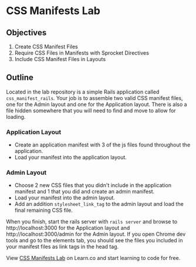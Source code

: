 # CSS Manifests Lab

## Objectives

1. Create CSS Manifest Files
2. Require CSS Files in Manifests with Sprocket Directives
3. Include CSS Manifest Files in Layouts

## Outline
Located in the lab repository is a simple Rails application called `css_manifest_rails`. Your job is to assemble two valid CSS manifest files, one for the Admin layout and one for the Application layout. There is also a file hidden somewhere that you will need to find and move to allow for loading.

### Application Layout
- Create an application manifest with 3 of the js files found throughout the application.
- Load your manifest into the application layout.

### Admin Layout
- Choose 2 new CSS files that you didn't include in the application manifest and 1 that you did and create an admin manifest.
- Load your manifest into the admin layout. 
- Add an addition `stylesheet_link_tag` to the admin layout and load the final remaining CSS file.

When you finish, start the rails server with `rails server` and browse to http://localhost:3000 for the Application layout and http://localhost:3000/admin for the Admin layout. If you open Chrome dev tools and go to the elements tab, you should see the files you included in your manifest files as link tags in the head tag.

<p data-visibility='hidden'>View <a href='https://learn.co/lessons/css-manifests-lab' title='CSS Manifests Lab'>CSS Manifests Lab</a> on Learn.co and start learning to code for free.</p>
